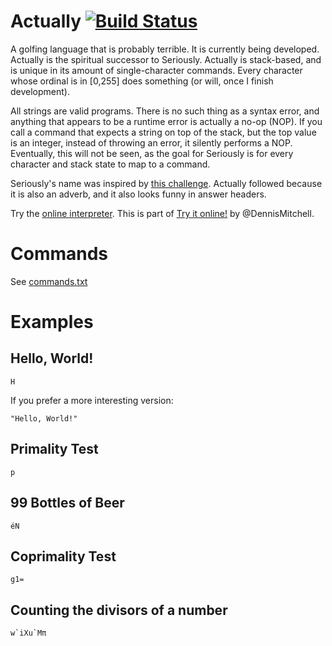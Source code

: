 # Actually [![Build Status](https://travis-ci.org/Mego/Seriously.svg?branch=v2)](https://travis-ci.org/Mego/Seriously)
A golfing language that is probably terrible. It is currently being developed. Actually is the spiritual successor to Seriously. Actually is stack-based, and is unique in its amount of single-character commands. Every character whose ordinal is in [0,255] does something (or will, once I finish development).

All strings are valid programs. There is no such thing as a syntax error, and anything that appears to be a runtime error is actually a no-op (NOP). If you call a command that expects a string on top of the stack, but the top value is an integer, instead of throwing an error, it silently performs a NOP. Eventually, this will not be seen, as the goal for Seriously is for every character and stack state to map to a command.

Seriously's name was inspired by [this challenge](http://codegolf.stackexchange.com/questions/58522/seriously-golfscript-cjam-or-pyth). Actually followed because it is also an adverb, and it also looks funny in answer headers.

Try the [online interpreter](http://actually.tryitonline.net). This is part of [Try it online!](http://tryitonline.net) by @DennisMitchell.

# Commands

See [commands.txt](commands.txt)

# Examples

## Hello, World!

```
H
```

If you prefer a more interesting version:

```
"Hello, World!"
```

## Primality Test

```
p
```

## 99 Bottles of Beer

```
éN
```

## Coprimality Test

```
g1=
```

## Counting the divisors of a number

```
w`iXu`Mπ
```
